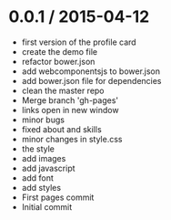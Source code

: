 
0.0.1 / 2015-04-12
==================

  * first version of the profile card
  * create the demo file
  * refactor bower.json
  * add webcomponentsjs to bower.json
  * add bower.json file for dependencies
  * clean the master repo
  * Merge branch 'gh-pages'
  * links open in new window
  * minor bugs
  * fixed about and skills
  * minor changes in style.css
  * the style
  * add images
  * add javascript
  * add font
  * add styles
  * First pages commit
  * Initial commit
